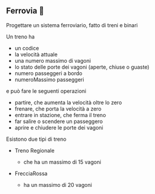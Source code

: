 ## Ferrovia 🛴 

Progettare un sistema ferroviario, fatto di treni e binari

Un treno ha
* un codice
* la velocità attuale
* una numero massimo di vagoni
* lo stato delle porte dei vagoni (aperte, chiuse o guaste)
* numero passeggeri a bordo
* numeroMassimo passeggeri

e può fare le seguenti operazioni
* partire, che aumenta la velocità oltre lo zero
* frenare, che porta la velocità a zero
* entrare in stazione, che ferma il treno
* far salire o scendere un passeggero
* aprire e chiudere le porte dei vagoni

Esistono due tipi di treno
* Treno Regionale
  * che ha un massimo di 15 vagoni
  
* FrecciaRossa
  * ha un massimo di 20 vagoni

